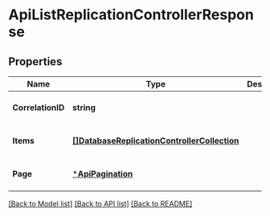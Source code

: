 # ApiListReplicationControllerResponse

## Properties
Name | Type | Description | Notes
------------ | ------------- | ------------- | -------------
**CorrelationID** | **string** |  | [optional] [default to null]
**Items** | [**[]DatabaseReplicationControllerCollection**](database.ReplicationControllerCollection.md) |  | [optional] [default to null]
**Page** | [***ApiPagination**](api.Pagination.md) |  | [optional] [default to null]

[[Back to Model list]](../README.md#documentation-for-models) [[Back to API list]](../README.md#documentation-for-api-endpoints) [[Back to README]](../README.md)

